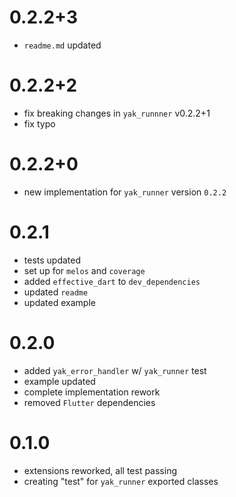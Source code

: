 # 0.2.2+3
- `readme.md` updated 

# 0.2.2+2
- fix breaking changes in `yak_runnner` v0.2.2+1
- fix typo

# 0.2.2+0
- new implementation for `yak_runner` version `0.2.2`

# 0.2.1
- tests updated
- set up for `melos` and `coverage`
- added `effective_dart` to `dev_dependencies`
- updated `readme`
- updated example

# 0.2.0
- added `yak_error_handler` w/ `yak_runner` test
- example updated
- complete implementation rework
- removed `Flutter` dependencies

# 0.1.0
- extensions reworked, all test passing
- creating "test" for `yak_runner` exported classes
